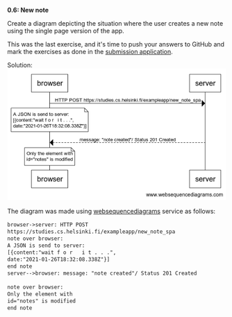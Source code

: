 **0.6: New note**

Create a diagram depicting the situation where the user creates a new note using the single page version of the app.

This was the last exercise, and it's time to push your answers to GitHub and mark the exercises as done in the [submission application](https://studies.cs.helsinki.fi/stats/courses/fullstackopen).

Solution:
![Diagram showing the chain of events caused by sending a new note to the single page application](new-note_spa_diagram.png "new-note-spa diagram")

The diagram was made using [websequencediagrams](https://www.websequencediagrams.com/) service as follows: 

```
browser->server: HTTP POST https://studies.cs.helsinki.fi/exampleapp/new_note_spa 
note over browser:
A JSON is send to server:
[{content:"wait f o r   i t . . .",
date:"2021-01-26T18:32:08.338Z"}]
end note
server-->browser: message: "note created"/ Status 201 Created

note over browser:
Only the element with 
id="notes" is modified
end note
```